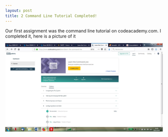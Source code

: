 ```yaml
---
layout: post
title: 2 Command Line Tutorial Completed!
---
```


Our first assignment was the command line tutorial on codeacademy.com.
I completed it, here is a picture of it


![CommandLine](/img/degenhardt_codeacademy_completed.jpg)
